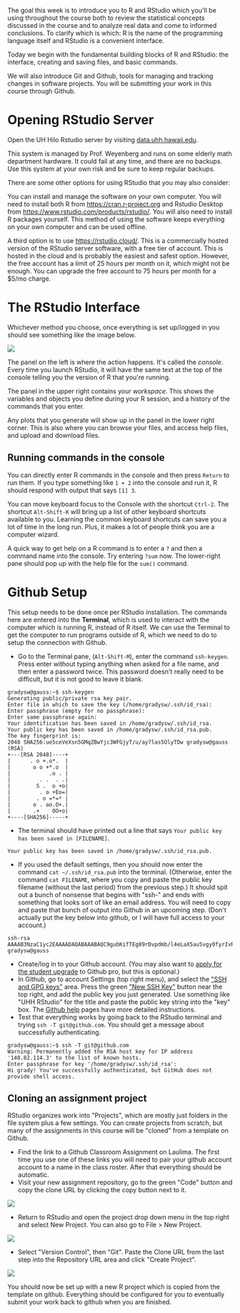 
The goal this week is to introduce you to R and RStudio which you'll be using throughout the course both to review the statistical concepts discussed in the  course and to analyze real data and come to informed conclusions. To clarify which is which: R is the name of the programming language itself and RStudio is a convenient interface. 

Today we begin with the fundamental building blocks of R and RStudio: the interface, creating and saving files, and basic commands.

We will also introduce Git and Github, tools for managing and tracking changes in software projects. You will be submitting your work in this course through Github.

# Opening RStudio Server

Open the UH Hilo Rstudio server by visiting [data.uhh.hawaii.edu](https://data.uhh.hawaii.edu).

This system is managed by Prof. Weyenberg and runs on some elderly math department hardware. It could fail at any time, and there are no backups. Use this system at your own risk and be sure to keep regular backups.

There are some other options for using RStudio that you may also consider:

You can install and manage the software on your own computer. You will need to install both R from https://cran.r-project.org and Rstudio Desktop from https://www.rstudio.com/products/rstudio/. You will also need to install R packages yourself. This method of using the software keeps everything on your own computer and can be used offline.

A third option is to use https://rstudio.cloud/. This is a commercially hosted version of the RStudio server software, with a free tier of account. This is hosted in the cloud and is probably the easiest and safest option. However, the free account has a limit of 25 hours per month on it, which might not be enough. You can upgrade the free account to 75 hours per month for a $5/mo charge.



# The RStudio Interface

Whichever method you choose, once everything is set up/logged in you should see something like the image below.

![](figures/Studio_opening.png)


The panel on the left is where the action happens. It's called the *console*.  Every time you launch RStudio, it will have the same text at the top of the  console telling you the version of R that you're running.

The panel in the upper right contains your *workspace*. This shows the variables and objects you define during your R session, and a history of the commands that you enter. 

Any plots that you generate will show up in the panel in the lower right corner.  This is also where you can browse your files, and access help files, and upload and download files. 

## Running commands in the console

You can directly enter R commands in the console and then press `Return` to run them. If you type something like `1 + 2` into the console and run it, R should respond with output that says `[1] 3`.

You can move keyboard focus to the Console with the shortcut `Ctrl-2`.  The shortcut `Alt-Shift-K` will bring up a list of other keyboard shortcuts available to you. Learning the common keyboard shortcuts can save you a lot of time in the long run. Plus, it makes a lot of people think you are a computer wizard.

A quick way to get help on a R command is to enter a `?` and then a command name into the console. Try entering `?sum` now. The lower-right pane should pop up with the help file for the `sum()` command.

# Github Setup

This setup needs to be done once per RStudio installation. The commands here are entered into the __Terminal__, which is used to interact with the computer which is running R, instead of R itself. We can use the Terminal to get the computer to run programs outside of R, which we need to do to setup the connection with Github.

- Go to the Terminal pane, (`Alt-Shift-M`), enter the command `ssh-keygen`. Press enter without typing anything when asked for a file name, and then enter a password twice. This password doesn't really need to be difficult, but it is not good to leave it blank. 

```
gradysw@gauss:~$ ssh-keygen
Generating public/private rsa key pair.
Enter file in which to save the key (/home/gradysw/.ssh/id_rsa):
Enter passphrase (empty for no passphrase): 
Enter same passphrase again: 
Your identification has been saved in /home/gradysw/.ssh/id_rsa.
Your public key has been saved in /home/gradysw/.ssh/id_rsa.pub.
The key fingerprint is:
2048 SHA256:ue5ceVeXsn5GMqZBwYjc3WFGjyT/u/ay7las5OlyTDw gradysw@gauss (RSA)
+---[RSA 2048]----+
|      . o +.o*.  |
|       o o +*.o  |
|            .o . |
|         . .  . .|
|        S .  o +o|
|         . o +Eo=|
|        . o =*=* |
|       o . oo.O+.|
|       .+    OO+o|
+----[SHA256]-----+
```

- The terminal should have printed out a line that says `Your public key has been saved in [FILENAME]`.

```
Your public key has been saved in /home/gradysw/.ssh/id_rsa.pub.
```

- If you used the default settings, then you should now enter the command `cat ~/.ssh/id_rsa.pub` into the terminal. (Otherwise, enter the command `cat FILENAME`, where you copy and paste the public key filename (without the last period) from the previous step.) It should spit out a bunch of nonsense that begins with "ssh-" and ends with something that looks sort of like an email address. You will need to copy and paste that bunch of output into Github in an upcoming step. (Don't actually put the key below into github, or I will have full access to your account.)

```
ssh-rsa AAAAB3NzaC1yc2EAAAADAQABAAABAQC9gubKifTEg89rDvpdmb/l4eLaX5au5vgy0fyrIvR7M5W/v7LZLWPvZ3D3JkusTTlQvKD4JOPu7XJVH4Fu7P4X28bxJ22An2m8yG20zXfMg9jCx3dDDEpeh9XqNGaTxKnQu/xx71VJAamIwB2yuofV9VBZTLyZvb+BHkueehCyzpxt27oDi3XCkJaWw4qx6V2SE0hePSHB91EFlCyWtVYk3ClT69V9M380ABgh5Fiz72yiht2aBbCz4DTQ++IzzyLB9hlzDvXFSARwRDFzBOiL0UjAa7JV+1l5wDZi2N1eTk/Vx3XEYXr89ss3v3bN/YbrRBa4C8nYxRs16sQtuM9T gradysw@gauss
```
- Create/log in to your Github account. (You may also want to [apply for the student upgrade](https://education.github.com/discount_requests/student_application) to Github pro, but this is optional.)
- In Github, go to account Settings (top right menu), and select the ["SSH and GPG keys"](https://github.com/settings/keys) area. Press the green ["New SSH Key"](https://github.com/settings/ssh/new) button near the top right, and add the public key you just generated. Use something like "UHH RStudio" for the title and paste the public key string into the "key" box. The [Github help](https://docs.github.com/en/authentication/connecting-to-github-with-ssh/adding-a-new-ssh-key-to-your-github-account) pages have more detailed instructions.
- Test that everything works by going back to the RStudio terminal and trying `ssh -T git@github.com`. You should 
get a message about successfully authenticating.

```
gradysw@gauss:~$ ssh -T git@github.com
Warning: Permanently added the RSA host key for IP address '140.82.114.3' to the list of known hosts.
Enter passphrase for key '/home/gradysw/.ssh/id_rsa': 
Hi grady! You've successfully authenticated, but GitHub does not provide shell access.
```

## Cloning an assignment project

RStudio organizes work into "Projects", which are mostly just folders in the file system plus a few settings. You can create projects from scratch, but many of the assignments in this course will be "cloned" from a template on Github. 

- Find the link to a Github Classroom Assignment on Laulima. The first time you use one of these links you will need to pair your github account account to a name in the class roster. After that everything should be automatic. 
- Visit your new assignment repository, go to the green "Code" button and copy the clone URL by clicking the copy button next to it.

![](figures/github-clone-url.png)

- Return to RStudio and open the project drop down menu in the top right and select New Project. You can also go to File > New Project.

![](figures/new-project.png)

- Select "Version Control", then "Git". Paste the Clone URL from the last step into the Repository URL area and click "Create Project".

![](figures/repository-url.png)

You should now be set up with a new R project which is copied from the template on github. Everything should be configured for you to eventually submit your work back to github when you are finished.
